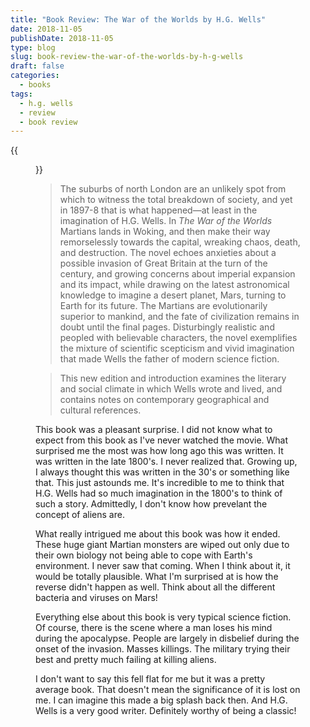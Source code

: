 ```yaml
---
title: "Book Review: The War of the Worlds by H.G. Wells"
date: 2018-11-05
publishDate: 2018-11-05
type: blog
slug: book-review-the-war-of-the-worlds-by-h-g-wells
draft: false
categories:
  - books
tags:
  - h.g. wells
  - review
  - book review
---
```


{{<figure src="https://res.cloudinary.com/dvozrk6m8/image/upload/v1540085502/the-war-of-the-worlds-h-g-wells_cbn9un.png" title="The War of the Worlds by H.G. Wells">}}

> The suburbs of north London are an unlikely spot from which to witness the total breakdown of society, and yet in 1897-8 that is what happened—at least in the imagination of H.G. Wells. In *The War of the Worlds* Martians lands in Woking, and then make their way remorselessly towards the capital, wreaking chaos, death, and destruction. The novel echoes anxieties about a possible invasion of Great Britain at the turn of the century, and growing concerns about imperial expansion and its impact, while drawing on the latest astronomical knowledge to imagine a desert planet, Mars, turning to Earth for its future. The Martians are evolutionarily superior to mankind, and the fate of civilization remains in doubt until the final pages. Disturbingly realistic and peopled with believable characters, the novel exemplifies the mixture of scientific scepticism and vivid imagination that made Wells the father of modern science fiction.

> This new edition and introduction examines the literary and social climate in which Wells wrote and lived, and contains notes on contemporary geographical and cultural references.

This book was a pleasant surprise. I did not know what to expect from this book as I've never watched the movie. What surprised me the most was how long ago this was written. It was written in the late 1800's. I never realized that. Growing up, I always thought this was written in the 30's or something like that. This just astounds me. It's incredible to me to think that H.G. Wells had so much imagination in the 1800's to think of such a story. Admittedly, I don't know how prevelant the concept of aliens are.

What really intrigued me about this book was how it ended. These huge giant Martian monsters are wiped out only due to their own biology not being able to cope with Earth's environment. I never saw that coming. When I think about it, it would be totally plausible. What I'm surprised at is how the reverse didn't happen as well. Think about all the different bacteria and viruses on Mars!

Everything else about this book is very typical science fiction. Of course, there is the scene where a man loses his mind during the apocalypse. People are largely in disbelief during the onset of the invasion. Masses killings. The military trying their best and pretty much failing at killing aliens.

I don't want to say this fell flat for me but it was a pretty average book. That doesn't mean the significance of it is lost on me. I can imagine this made a big splash back then. And H.G. Wells is a very good writer. Definitely worthy of being a classic!
